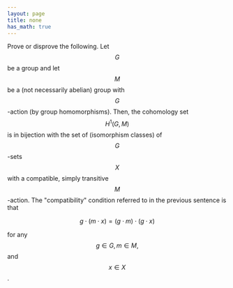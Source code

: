 ```yaml
---
layout: page
title: none
has_math: true
---
```


Prove or disprove the following. Let $$G$$ be a group and let $$M$$ be a (not necessarily abelian) group with $$G$$-action (by group homomorphisms). Then, the cohomology set $$H^1(G,M)$$ is in bijection with the set of (isomorphism classes) of $$G$$-sets $$X$$ with a compatible, simply transitive $$M$$-action. The "compatibility" condition referred to in the previous sentence is that

$$g\cdot(m\cdot x)=(g\cdot m)\cdot(g\cdot x)$$

for any $$g\in G, m\in M,$$ and $$x\in X$$.
